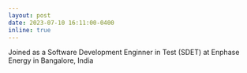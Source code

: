 ```yaml
---
layout: post
date: 2023-07-10 16:11:00-0400
inline: true
---
```


Joined as a Software Development Enginner in Test (SDET) at Enphase Energy in Bangalore, India
